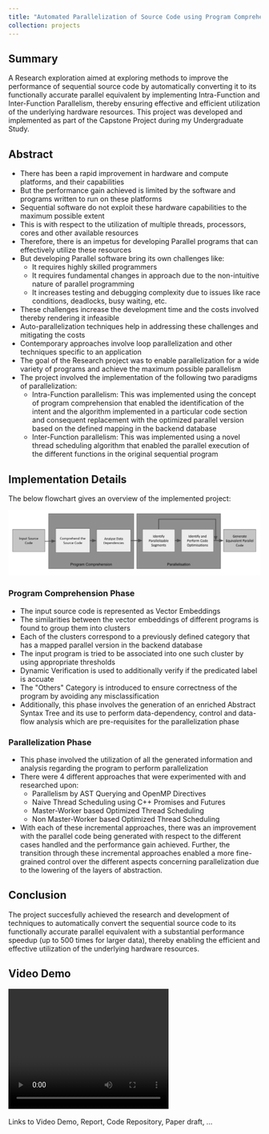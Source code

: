 ```yaml
---
title: "Automated Parallelization of Source Code using Program Comprehension"
collection: projects
---
```


<style>
  video:target
  {
    outline:none;
    border:none;
  }
</style> 

## Summary

A Research exploration aimed at exploring methods to improve the performance of sequential source code by automatically converting it to its functionally accurate parallel equivalent by implementing Intra-Function and Inter-Function Parallelism, thereby ensuring effective and efficient utilization of the underlying hardware resources. This project was developed and implemented as part of the Capstone Project during my Undergraduate Study.

## Abstract

 * There has been a rapid improvement in hardware and compute platforms, and their capabilities
 * But the performance gain achieved is limited by the software and programs written to run on these platforms
 * Sequential software do not exploit these hardware capabilities to the maximum possible extent
 * This is with respect to the utilization of multiple threads, processors, cores and other available resources
 * Therefore, there is an impetus for developing Parallel programs that can effectively utilize these resources
 * But developing Parallel software bring its own challenges like:
    * It requires highly skilled programmers
    * It requires fundamental changes in approach due to the non-intuitive nature of parallel programming
    * It increases testing and debugging complexity due to issues like race conditions, deadlocks, busy waiting, etc.
 * These challenges increase the development time and the costs involved thereby rendering it infeasible
 * Auto-parallelization techniques help in addressing these challenges and mitigating the costs
 * Contemporary approaches involve loop parallelization and other techniques specific to an application
 * The goal of the Research project was to enable parallelization for a wide variety of programs and achieve the maximum possible parallelism
 * The project involved the implementation of the following two paradigms of parallelization:
    * Intra-Function parallelism: This was implemented using the concept of program comprehension that enabled the identification of the intent and the algorithm implemented in a particular code section and consequent replacement with the optimized parallel version based on the defined mapping in the backend database
    * Inter-Function parallelism: This was implemented using a novel thread scheduling algorithm that enabled the parallel execution of the different functions in the original sequential program


## Implementation Details

The below flowchart gives an overview of the implemented project:

<img src='/images/Capstone_Project_Overview.png'>

### Program Comprehension Phase
 * The input source code is represented as Vector Embeddings
 * The similarities between the vector embeddings of different programs is found to group them into clusters
 * Each of the clusters correspond to a previously defined category that has a mapped parallel version in the backend database
 * The input program is tried to be associated into one such cluster by using appropriate thresholds
 * Dynamic Verification is used to additionally verify if the predicated label is accuate
 * The "Others" Category is introduced to ensure correctness of the program by avoiding any misclassification
 * Additionally, this phase involves the generation of an enriched Abstract Syntax Tree and its use to perform data-dependency, control and data-flow analysis which are pre-requisites for the parallelization phase

### Parallelization Phase
 * This phase involved the utilization of all the generated information and analysis regarding the program to perform parallelization
 * There were 4 different approaches that were experimented with and researched upon:
    * Parallelism by AST Querying and OpenMP Directives
    * Naive Thread Scheduling using C++ Promises and Futures
    * Master-Worker based Optimized Thread Scheduling
    * Non Master-Worker based Optimized Thread Scheduling
 * With each of these incremental approaches, there was an improvement with the parallel code being generated with respect to the different cases handled and the performance gain achieved. Further, the transition through these incremental approaches enabled a more fine-grained control over the different aspects concerning parallelization due to the lowering of the layers of abstraction.

## Conclusion

The project succesfully achieved the research and development of techniques to automatically convert the sequential source code to its functionally accurate parallel equivalent with a substantial performance speedup (up to 500 times for larger data), thereby enabling the efficient and effective utilization of the underlying hardware resources.

## Video Demo
  
<video id="Capstone_video_demo" width="320" height="240" controls>
   <source src="/videos/Capstone_Project_Demo.mp4" type="video/mp4">
Your browser does not support the video tag.
</video>


Links to Video Demo, Report, Code Repository, Paper draft, ...